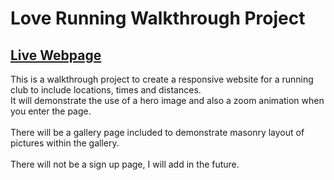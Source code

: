 # Love Running Walkthrough Project
[Live Webpage](https://arronbeale.github.io/Love-Running/)
---
This is a walkthrough project to create a responsive website for a running club to include locations, times and distances.\
It will demonstrate the use of a hero image and also a zoom animation when you enter the page.
\
\
There will be a gallery page included to demonstrate masonry layout of pictures within the gallery.
\
\
There will not be a sign up page, I will add in the future.

